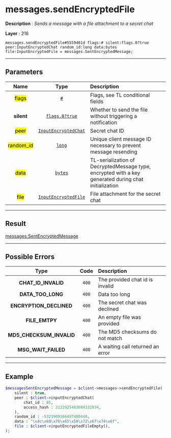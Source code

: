 # messages.sendEncryptedFile

**Description** : *Sends a message with a file attachment to a secret chat*

**Layer** : 216

```tl
messages.sendEncryptedFile#5559481d flags:# silent:flags.0?true peer:InputEncryptedChat random_id:long data:bytes file:InputEncryptedFile = messages.SentEncryptedMessage;
```

---

## Parameters

| Name | Type | Description |
| :---: | :---: | :--- |
| <mark>flags</mark> | [`#`](type/#) | Flags, see TL conditional fields |
| **silent** | [`flags.0?true`](type/true) | Whether to send the file without triggering a notification |
| <mark>peer</mark> | [`InputEncryptedChat`](type/InputEncryptedChat) | Secret chat ID |
| <mark>random_id</mark> | [`long`](type/long) | Unique client message ID necessary to prevent message resending |
| <mark>data</mark> | [`bytes`](type/bytes) | TL-serialization of DecryptedMessage type, encrypted with a key generated during chat initialization |
| <mark>file</mark> | [`InputEncryptedFile`](type/InputEncryptedFile) | File attachment for the secret chat |

---

## Result

[messages.SentEncryptedMessage](type/messages.SentEncryptedMessage)

---

## Possible Errors

| Type | Code | Description |
| :---: | :---: | :--- |
| **CHAT_ID_INVALID** | `400` | The provided chat id is invalid |
| **DATA_TOO_LONG** | `400` | Data too long |
| **ENCRYPTION_DECLINED** | `400` | The secret chat was declined |
| **FILE_EMTPY** | `400` | An empty file was provided |
| **MD5_CHECKSUM_INVALID** | `400` | The MD5 checksums do not match |
| **MSG_WAIT_FAILED** | `400` | A waiting call returned an error |

---

## Example

```php
$messagesSentEncryptedMessage = $client->messages->sendEncryptedFile(
	silent : true,
	peer : $client->inputEncryptedChat(
		chat_id : 85,
		access_hash : 2122925483084332934,
	),
	random_id : -5323909366497400448,
	data : "\x4c\x69\x76\x65\x50\x72\x6f\x74\x6f",
	file : $client->inputEncryptedFileEmpty(),
);
```